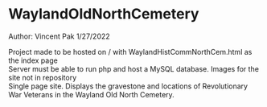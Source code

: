 # WaylandOldNorthCemetery
Author: Vincent Pak
1/27/2022

Project made to be hosted on / with WaylandHistCommNorthCem.html as the index page  
Server must be able to run php and host a MySQL database. 
Images for the site not in repository  
Single page site. 
Displays the gravestone and locations of Revolutionary War Veterans in the Wayland Old North Cemetery. 

